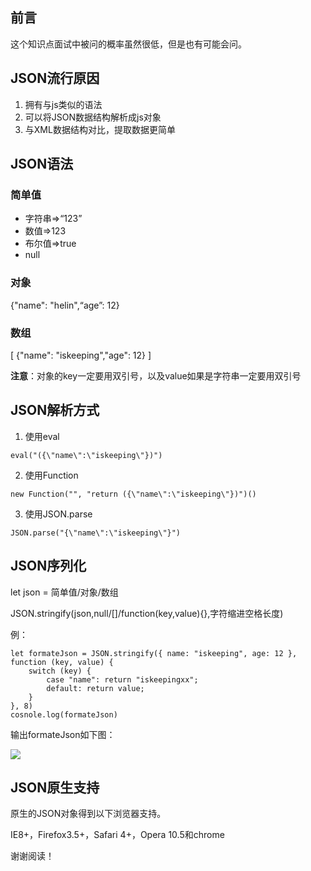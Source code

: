 ## 前言

这个知识点面试中被问的概率虽然很低，但是也有可能会问。

## JSON流行原因

1. 拥有与js类似的语法
2. 可以将JSON数据结构解析成js对象
3. 与XML数据结构对比，提取数据更简单

## JSON语法

### 简单值

+ 字符串=>“123”
+ 数值=>123
+ 布尔值=>true
+ null

### 对象

{"name": "helin",“age”: 12}

### 数组

[
  {"name": "iskeeping","age": 12}
]

**注意**：对象的key一定要用双引号，以及value如果是字符串一定要用双引号

## JSON解析方式

1. 使用eval

```
eval("({\"name\":\"iskeeping\"})")
```

2. 使用Function

```
new Function("", "return ({\"name\":\"iskeeping\"})")()
```

3. 使用JSON.parse

```
JSON.parse("{\"name\":\"iskeeping\"}")
```

## JSON序列化

let json = 简单值/对象/数组

JSON.stringify(json,null/[]/function(key,value){},字符缩进空格长度)

例：

```
let formateJson = JSON.stringify({ name: "iskeeping", age: 12 }, function (key, value) {
    switch (key) {
        case "name": return "iskeepingxx";
        default: return value;
    }
}, 8)
cosnole.log(formateJson)
```

输出formateJson如下图：

<img src="https://user-gold-cdn.xitu.io/2020/5/16/172193c913e452e8?imageView2/0/w/1280/h/960/format/webp/ignore-error/1"/>

## JSON原生支持

原生的JSON对象得到以下浏览器支持。

IE8+，Firefox3.5+，Safari 4+，Opera 10.5和chrome

谢谢阅读！